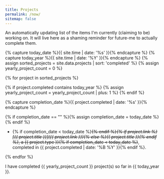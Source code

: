 ```yaml
---
title: Projects
permalink: /now/
sitemap: false
---
```


An automatically updating list of the items I'm currently (claiming to be) working on. It will live here as a shaming reminder for future-me to actually complete them.

{% capture today_date %}{{ site.time | date: '%s' }}{% endcapture %}
{% capture today_year %}{{ site.time | date: '%Y' }}{% endcapture %}
{% assign sorted_projects = site.data.projects | sort: 'completed' %}
{% assign yearly_project_count = 0 %}

{% for project in sorted_projects %}

{% if project.completed contains today_year %}
	{% assign yearly_project_count = yearly_project_count | plus: 1 %}
{% endif %}

{% capture completion_date %}{{ project.completed | date: '%s' }}{% endcapture %}

{% if completion_date == "" %}{% assign completion_date = today_date %}{% endif %}
- {% if completion_date < today_date %}~~{% endif %}_{% if project.link %}[{{ project.title }}]({{ project.link }}){% else %}{{ project.title }}{% endif %}_, a {{ project.type }}{% if completion_date < today_date %}~~, completed in {{ project.completed | date: '%B %Y' }}{% endif %}.

{% endfor %}

I have completed {{ yearly_project_count }} project(s) so far in {{ today_year }}.
